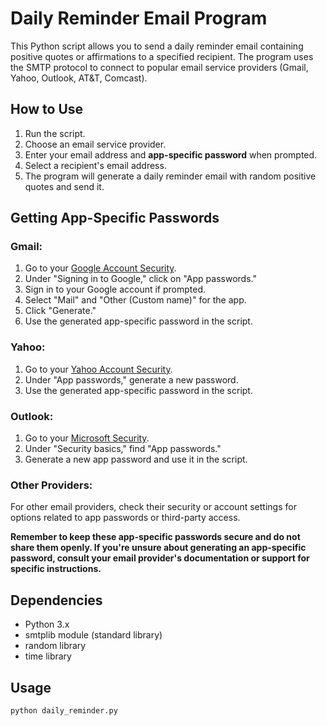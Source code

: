 # Daily Reminder Email Program

This Python script allows you to send a daily reminder email containing positive quotes or affirmations to a specified recipient. The program uses the SMTP protocol to connect to popular email service providers (Gmail, Yahoo, Outlook, AT&T, Comcast).

## How to Use

1. Run the script.
2. Choose an email service provider.
3. Enter your email address and **app-specific password** when prompted.
4. Select a recipient's email address.
5. The program will generate a daily reminder email with random positive quotes and send it.

## Getting App-Specific Passwords

### Gmail:

1. Go to your [Google Account Security](https://myaccount.google.com/security-checkup).
2. Under "Signing in to Google," click on "App passwords."
3. Sign in to your Google account if prompted.
4. Select "Mail" and "Other (Custom name)" for the app.
5. Click "Generate."
6. Use the generated app-specific password in the script.

### Yahoo:

1. Go to your [Yahoo Account Security](https://login.yahoo.com/account/security).
2. Under "App passwords," generate a new password.
3. Use the generated app-specific password in the script.

### Outlook:

1. Go to your [Microsoft Security](https://account.microsoft.com/security).
2. Under "Security basics," find "App passwords."
3. Generate a new app password and use it in the script.

### Other Providers:

For other email providers, check their security or account settings for options related to app passwords or third-party access.

**Remember to keep these app-specific passwords secure and do not share them openly. If you're unsure about generating an app-specific password, consult your email provider's documentation or support for specific instructions.**

## Dependencies

- Python 3.x
- smtplib module (standard library)
- random library
- time library

## Usage

```bash
python daily_reminder.py
